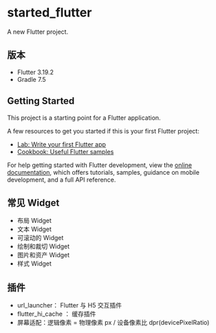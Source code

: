 # started_flutter

A new Flutter project.

## 版本

- Flutter 3.19.2
- Gradle 7.5

## Getting Started

This project is a starting point for a Flutter application.

A few resources to get you started if this is your first Flutter project:

- [Lab: Write your first Flutter app](https://docs.flutter.dev/get-started/codelab)
- [Cookbook: Useful Flutter samples](https://docs.flutter.dev/cookbook)

For help getting started with Flutter development, view the
[online documentation](https://docs.flutter.dev/), which offers tutorials,
samples, guidance on mobile development, and a full API reference.

## 常见 Widget

- 布局 Widget
- 文本 Widget
- 可滚动的 Widget
- 绘制和裁切 Widget
- 图片和资产 Widget
- 样式 Widget

## 插件

- url_launcher： Flutter 与 H5 交互插件
- flutter_hi_cache ： 缓存插件
- 屏幕适配：逻辑像素 = 物理像素 px / 设备像素比 dpr(devicePixelRatio)
